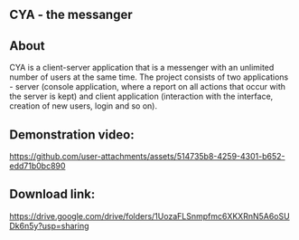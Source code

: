 ## CYA - the messanger

## About

CYA is a client-server application that is a messenger with an unlimited number of users at the same time.
The project consists of two applications - server (console application, where a report on all actions that occur with the server is kept) and client application (interaction with the interface, creation of new users, login and so on).

## Demonstration video:

https://github.com/user-attachments/assets/514735b8-4259-4301-b652-edd71b0bc890

## Download link:

https://drive.google.com/drive/folders/1UozaFLSnmpfmc6XKXRnN5A6oSUDk6n5y?usp=sharing

